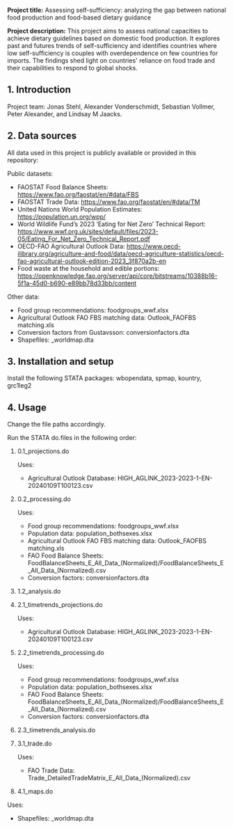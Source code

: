 **Project title:** Assessing self-sufficiency: analyzing the gap between national food production and food-based dietary guidance


**Project description:**
This project aims to assess national capacities to achieve dietary guidelines based on domestic food production. It explores past and futures trends of self-sufficiency and identifies countries where low self-sufficiency is couples with overdependence on few countries for imports.
The findings shed light on countries' reliance on food trade and their capabilities to respond to global shocks.


## 1. Introduction

Project team: Jonas Stehl, Alexander Vonderschmidt, Sebastian Vollmer, Peter Alexander, and Lindsay M Jaacks.



## 2. Data sources

All data used in this project is publicly available or provided in this repository:

Public datasets:
  - FAOSTAT Food Balance Sheets: https://www.fao.org/faostat/en/#data/FBS
  - FAOSTAT Trade Data: https://www.fao.org/faostat/en/#data/TM
  - United Nations World Population Estimates: https://population.un.org/wpp/
  - World Wildlife Fund’s 2023 ‘Eating for Net Zero’ Technical Report: https://www.wwf.org.uk/sites/default/files/2023-05/Eating_For_Net_Zero_Technical_Report.pdf
  - OECD-FAO Agricultural Outlook Data: https://www.oecd-ilibrary.org/agriculture-and-food/data/oecd-agriculture-statistics/oecd-fao-agricultural-outlook-edition-2023_3f870a2b-en
  - Food waste at the household and edible portions: https://openknowledge.fao.org/server/api/core/bitstreams/10388b16-5f1a-45d0-b690-e89bb78d33bb/content

Other data:
  - Food group recommendations: foodgroups_wwf.xlsx
  - Agricultural Outlook FAO FBS matching data: Outlook_FAOFBS matching.xls
  - Conversion factors from Gustavsson: conversionfactors.dta
  - Shapefiles: _worldmap.dta

## 3. Installation and setup

Install the following STATA packages: wbopendata, spmap, kountry, grc1leg2

## 4. Usage
Change the file paths accordingly.

Run the STATA do.files in the following order:
1. 0.1_projections.do

   Uses:
   - Agricultural Outlook Database: HIGH_AGLINK_2023-2023-1-EN-20240109T100123.csv
3. 0.2_processing.do

   Uses:
   - Food group recommendations: foodgroups_wwf.xlsx
   - Population data: population_bothsexes.xlsx
   - Agricultural Outlook FAO FBS matching data: Outlook_FAOFBS matching.xls
   - FAO Food Balance Sheets: FoodBalanceSheets_E_All_Data_(Normalized)/FoodBalanceSheets_E_All_Data_(Normalized).csv
   - Conversion factors: conversionfactors.dta
4. 1.2_analysis.do

5. 2.1_timetrends_projections.do

   Uses:
   - Agricultural Outlook Database: HIGH_AGLINK_2023-2023-1-EN-20240109T100123.csv
6. 2.2_timetrends_processing.do

   Uses:
   - Food group recommendations: foodgroups_wwf.xlsx
   - Population data: population_bothsexes.xlsx
   - FAO Food Balance Sheets: FoodBalanceSheets_E_All_Data_(Normalized)/FoodBalanceSheets_E_All_Data_(Normalized).csv
   - Conversion factors: conversionfactors.dta
7. 2.3_timetrends_analysis.do
8. 3.1_trade.do

   Uses:
   - FAO Trade Data: Trade_DetailedTradeMatrix_E_All_Data_(Normalized).csv
10. 4.1_maps.do

  Uses:
   - Shapefiles: _worldmap.dta

